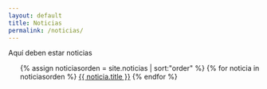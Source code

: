 ```yaml
---
layout: default
title: Noticias
permalink: /noticias/
---
```


Aquí deben estar noticias

<ul>
{% assign noticiasorden = site.noticias | sort:"order" %}
  {% for noticia in noticiasorden %}
    <li{% if page.title == noticia.title %} class= "active" {% endif %}>
      <a href="{{ noticia.url }}">{{ noticia.title }}</a>
    </li>
  {% endfor %}
</ul>
